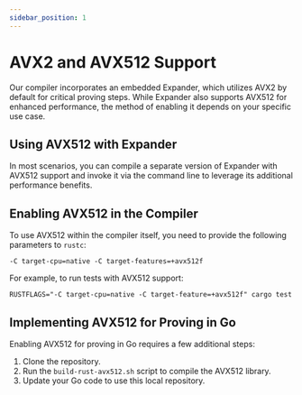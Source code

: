 ```yaml
---
sidebar_position: 1
---
```


# AVX2 and AVX512 Support
Our compiler incorporates an embedded Expander, which utilizes AVX2 by default for critical proving steps. While Expander also supports AVX512 for enhanced performance, the method of enabling it depends on your specific use case.

## Using AVX512 with Expander

In most scenarios, you can compile a separate version of Expander with AVX512 support and invoke it via the command line to leverage its additional performance benefits.

## Enabling AVX512 in the Compiler
To use AVX512 within the compiler itself, you need to provide the following parameters to `rustc`:

```
-C target-cpu=native -C target-features=+avx512f
```

For example, to run tests with AVX512 support:

```
RUSTFLAGS="-C target-cpu=native -C target-feature=+avx512f" cargo test
```

## Implementing AVX512 for Proving in Go
Enabling AVX512 for proving in Go requires a few additional steps:

1. Clone the repository.
2. Run the `build-rust-avx512.sh` script to compile the AVX512 library.
3. Update your Go code to use this local repository.